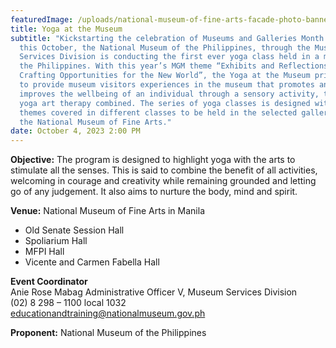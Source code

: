 ```yaml
---
featuredImage: /uploads/national-museum-of-fine-arts-facade-photo-banner-1-scaled.jpg
title: Yoga at the Museum
subtitle: "Kickstarting the celebration of Museums and Galleries Month (MGM)
  this October, the National Museum of the Philippines, through the Museum
  Services Division is conducting the first ever yoga class held in a museum in
  the Philippines. With this year’s MGM theme “Exhibits and Reflections:
  Crafting Opportunities for the New World”, the Yoga at the Museum primary aims
  to provide museum visitors experiences in the museum that promotes and
  improves the wellbeing of an individual through a sensory activity, that is,
  yoga art therapy combined. The series of yoga classes is designed with (4)
  themes covered in different classes to be held in the selected galleries of
  the National Museum of Fine Arts."
date: October 4, 2023 2:00 PM
---
```

**O﻿bjective:** The program is designed to highlight yoga with the arts to stimulate all the senses. This is said to combine the benefit of all activities, welcoming in courage and creativity while remaining grounded and letting go of any judgement. It also aims to nurture the body, mind and spirit.

**V﻿enue:** National Museum of Fine Arts in Manila

* Old Senate Session Hall
* Spoliarium Hall
* MFPI Hall
* Vicente and Carmen Fabella Hall

**E﻿vent Coordinator**\
Anie Rose Mabag Administrative Officer V, Museum Services Division\
(02) 8 298 – 1100 local 1032\
educationandtraining@nationalmuseum.gov.ph

**P﻿roponent:** National Museum of the Philippines